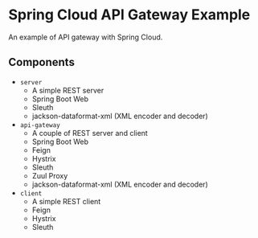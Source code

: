 # Spring Cloud API Gateway Example

An example of API gateway with Spring Cloud.


## Components

- `server`
  - A simple REST server
  - Spring Boot Web
  - Sleuth
  - jackson-dataformat-xml (XML encoder and decoder)
- `api-gateway`
  - A couple of REST server and client
  - Spring Boot Web
  - Feign
  - Hystrix
  - Sleuth
  - Zuul Proxy
  - jackson-dataformat-xml (XML encoder and decoder)
- `client`
  - A simple REST client
  - Feign
  - Hystrix
  - Sleuth
